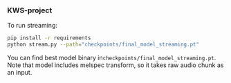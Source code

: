 ### KWS-project

To run streaming:

```bash
pip install -r requirements
python stream.py --path="checkpoints/final_model_streaming.pt"
```

You can find best model binary in`checkpoints/final_model_streaming.pt`. Note that model includes melspec transform, so it takes raw audio chunk as an input.
